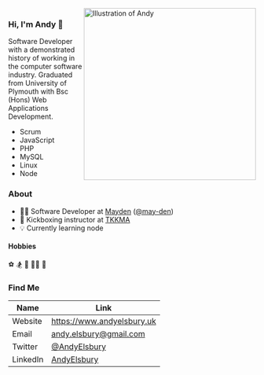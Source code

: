 <img align="right" src="https://mayden.co.uk/wp-content/uploads/2018/03/AndyE-1-orange.png" alt="Illustration of Andy" width=350px height=350px/>

### Hi, I'm Andy 👋

Software Developer with a demonstrated history of working in the computer software industry. Graduated from University of Plymouth with Bsc (Hons) Web Applications Development.

- Scrum
- JavaScript
- PHP
- MySQL
- Linux
- Node

### About

- 🧑‍💻  Software Developer at [Mayden](https://mayden.co.uk/) ([@may-den](https://github.com/may-de))
- 🥊  Kickboxing instructor at  [TKKMA](https://www.tkkma.co.uk)
- 💡  Currently learning node

#### Hobbies
⚽ 
🏂
🎾 
🏃‍♂️ 
🥋

### Find Me

| Name | Link |
| ------ | ------ |
| Website | https://www.andyelsbury.uk |
| Email | andy.elsbury@gmail.com |
| Twitter | [@AndyElsbury](https://twitter.com/AndyElsbury) |
| LinkedIn | [AndyElsbury](https://www.linkedin.com/in/andy-elsbury) |
